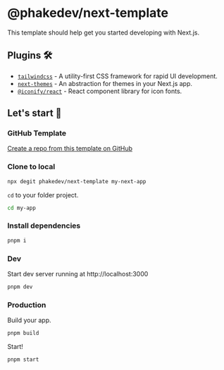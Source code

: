 # @phakedev/next-template

This template should help get you started developing with Next.js.

## Plugins 🛠️

- [`tailwindcss`](https://tailwindcss.com/) - A utility-first CSS framework for rapid UI development.
- [`next-themes`](https://github.com/pacocoursey/next-themes) - An abstraction for themes in your Next.js app.
- [`@iconify/react`](https://docs.iconify.design/icon-components/react/) - React component library for icon fonts.

## Let's start 🚀

### GitHub Template

[Create a repo from this template on GitHub](https://github.com/phakedev/next-template/generate)

### Clone to local

```bash
npx degit phakedev/next-template my-next-app
```

`cd` to your folder project.

```bash
cd my-app
```

### Install dependencies

```bash
pnpm i
```

### Dev

Start dev server running at http://localhost:3000

```bash
pnpm dev
```

### Production

Build your app.

```bash
pnpm build
```

Start!

```bash
pnpm start
```
